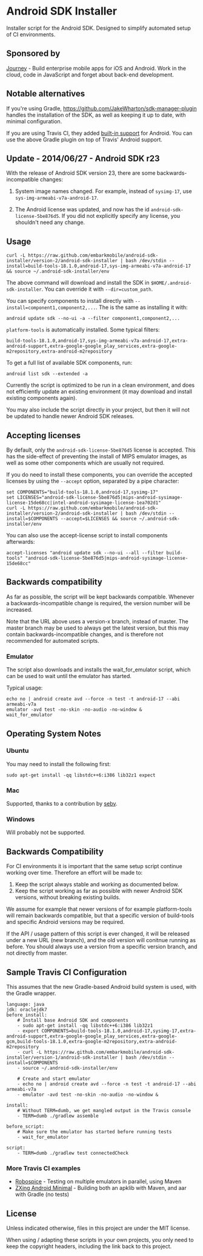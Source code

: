 # Android SDK Installer

Installer script for the Android SDK. Designed to simplify automated setup of CI environments.


## Sponsored by

[Journey][1] - Build enterprise mobile apps for iOS and Android. Work in the cloud, code in JavaScript and forget about back-end development.

## Notable alternatives

If you're using Gradle, https://github.com/JakeWharton/sdk-manager-plugin handles the installation of the SDK,
as well as keeping it up to date, with minimal configuration.

If you are using Travis CI, they added [built-in support](http://docs.travis-ci.com/user/languages/android/) for Android. You can use the above Gradle plugin on top of Travis' Android support.

## Update - 2014/06/27 - Android SDK r23

With the release of Android SDK version 23, there are some backwards-incompatible changes:

1. System image names changed. For example, instead of `sysimg-17`, use `sys-img-armeabi-v7a-android-17`.

2. The Android license was updated, and now has the id `android-sdk-license-5be876d5`. If you did not
   explicitly specify any license, you shouldn't need any change.

## Usage

    curl -L https://raw.github.com/embarkmobile/android-sdk-installer/version-2/android-sdk-installer | bash /dev/stdin --install=build-tools-18.1.0,android-17,sys-img-armeabi-v7a-android-17 && source ~/.android-sdk-installer/env

The above command will download and install the SDK in `$HOME/.android-sdk-installer`. You can override it with `--dir=custom_path`.

You can specify components to install directly with `--install=component1,component2,...`. The is the same as installing it with:

    android update sdk --no-ui -a --filter component1,component2,...

`platform-tools` is automatically installed. Some typical filters:

    build-tools-18.1.0,android-17,sys-img-armeabi-v7a-android-17,extra-android-support,extra-google-google_play_services,extra-google-m2repository,extra-android-m2repository

To get a full list of available SDK components, run:

    android list sdk --extended -a

Currently the script is optimized to be run in a clean environment, and does not efficiently update an
existing environment (it may download and install existing components again).

You may also include the script directly in your project, but then it will not be updated to handle newer Android SDK releases.

## Accepting licenses

By default, only the `android-sdk-license-5be876d5` license is accepted. This has the side-effect of preventing
the install of MIPS emulator images, as well as some other components which are usually not required.

If you do need to install these components, you can override the accepted licenses by using the `--accept` option,
separated by a pipe character:

    set COMPONENTS="build-tools-18.1.0,android-17,sysimg-17"
    set LICENSES="android-sdk-license-5be876d5|mips-android-sysimage-license-15de68cc|intel-android-sysimage-license-1ea702d1"
    curl -L https://raw.github.com/embarkmobile/android-sdk-installer/version-2/android-sdk-installer | bash /dev/stdin --install=$COMPONENTS --accept=$LICENSES && source ~/.android-sdk-installer/env

You can also use the accept-license script to install components afterwards:

    accept-licenses "android update sdk --no-ui --all --filter build-tools" "android-sdk-license-5be876d5|mips-android-sysimage-license-15de68cc"

## Backwards compatibility

As far as possible, the script will be kept backwards compatible. Whenever a backwards-incompatible change is
required, the version number will be increased.

Note that the URL above uses a version-x branch, instead of master. The master branch may be used to always get
the latest version, but this may contain backwards-incompatible changes, and is therefore not recommended for
automated scripts.

### Emulator

The script also downloads and installs the wait_for_emulator script, which can be used to wait until the emulator has started.

Typical usage:

    echo no | android create avd --force -n test -t android-17 --abi armeabi-v7a
    emulator -avd test -no-skin -no-audio -no-window &
    wait_for_emulator
    
## Operating System Notes

### Ubuntu

You may need to install the following first:

    sudo apt-get install -qq libstdc++6:i386 lib32z1 expect

### Mac

Supported, thanks to a contribution by [sebv](https://github.com/sebv).

### Windows

Will probably not be supported.

## Backwards Compatibility

For CI environments it is important that the same setup script continue working over time. Therefore an effort will be made to:

1. Keep the script always stable and working as documented below.
2. Keep the script working as far as possible with newer Android SDK versions, without breaking existing builds.

We assume for example that newer versions of for example platform-tools will remain backwards compatible, but that a specific version of build-tools and specific Android versions may be required.

If the API / usage pattern of this script is ever changed, it will be released under a new URL (new branch), and the old version will conitnue running as before. You should always use a version from a specific version branch, and not directly from master.

## Sample Travis CI Configuration

This assumes that the new Gradle-based Android build system is used, with the Gradle wrapper.

    language: java
    jdk: oraclejdk7
    before_install:
        # Install base Android SDK and components
        - sudo apt-get install -qq libstdc++6:i386 lib32z1
        - export COMPONENTS=build-tools-18.1.0,android-17,sysimg-17,extra-android-support,extra-google-google_play_services,extra-google-gcm,build-tools-18.1.0,extra-google-m2repository,extra-android-m2repository
        - curl -L https://raw.github.com/embarkmobile/android-sdk-installer/version-1/android-sdk-installer | bash /dev/stdin --install=$COMPONENTS
        - source ~/.android-sdk-installer/env

        # Create and start emulator
        - echo no | android create avd --force -n test -t android-17 --abi armeabi-v7a
        - emulator -avd test -no-skin -no-audio -no-window &

    install:
        # Without TERM=dumb, we get mangled output in the Travis console
        - TERM=dumb ./gradlew assemble

    before_script:
        # Make sure the emulator has started before running tests
        - wait_for_emulator

    script:
        - TERM=dumb ./gradlew test connectedCheck


### More Travis CI examples

* [Robospice](https://github.com/octo-online/robospice/blob/master/.travis.yml) - Testing on multiple emulators in parallel, using Maven
* [ZXing Android Minimal](https://github.com/embarkmobile/zxing-android-minimal/blob/master/.travis.yml) - Building both an apklib with Maven, and aar with Gradle (no tests)

## License

Unless indicated otherwise, files in this project are under the MIT license.

When using / adapting these scripts in your own projects, you only need to keep the copyright headers, including the link back to this project.

[1]: http://journeyapps.com
